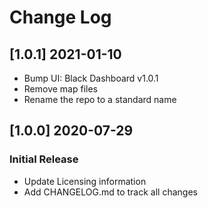 # Change Log

## [1.0.1] 2021-01-10

- Bump UI: Black Dashboard v1.0.1
- Remove map files
- Rename the repo to a standard name

## [1.0.0] 2020-07-29
### Initial Release

- Update Licensing information
- Add CHANGELOG.md to track all changes
